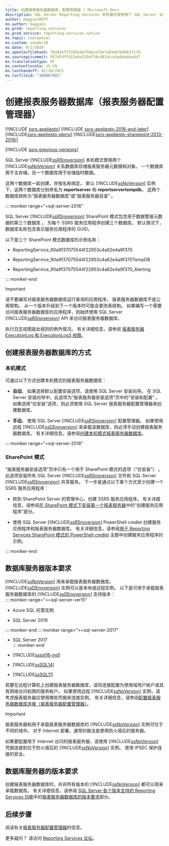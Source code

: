 ```yaml
---
title: 创建报表服务器数据库，配置管理器 | Microsoft Docs
description: SQL Server Reporting Services 本机模式使用两个 SQL Server 关系数据库来存储报表服务器元数据和对象。 一个数据库用于主存储，另一个数据库用于存储临时数据。
author: maggiesMSFT
ms.author: maggies
ms.prod: reporting-services
ms.prod_service: reporting-services-native
ms.topic: conceptual
ms.custom: seodec18
ms.date: 9/2/2020
ms.openlocfilehash: 70a92bf37285e9af58dcef2e7a69abfb88b37178
ms.sourcegitcommit: 917df4ffd22e4a229af7dc481dcce3ebba0aa4d7
ms.translationtype: HT
ms.contentlocale: zh-CN
ms.lasthandoff: 02/10/2021
ms.locfileid: "100067082"
---
```

# <a name="create-a-report-server-database-report-server-configuration-manager"></a>创建报表服务器数据库（报表服务器配置管理器）  

[!INCLUDE [ssrs-appliesto](../../includes/ssrs-appliesto.md)] [!INCLUDE [ssrs-appliesto-2016-and-later](../../includes/ssrs-appliesto-2016-and-later.md)] [!INCLUDE[ssrs-appliesto-pbirsi](../../includes/ssrs-appliesto-pbirs.md)] [!INCLUDE[ssrs-appliesto-sharepoint-2013-2016i](../../includes/ssrs-appliesto-sharepoint-2013-2016.md)]

[!INCLUDE [ssrs-previous-versions](../../includes/ssrs-previous-versions.md)]

SQL Server [!INCLUDE[ssRSnoversion](../../includes/ssrsnoversion-md.md)] 本机模式使用两个 [!INCLUDE[ssNoVersion](../../includes/ssnoversion-md.md)] 关系数据库存储报表服务器元数据和对象。 一个数据库用于主存储，另一个数据库用于存储临时数据。 

这两个数据库一起创建，并按名称绑定。 默认 [!INCLUDE[ssNoVersion](../../includes/ssnoversion-md.md)] 实例下，这两个数据库分别命名为 **reportserver** 和 **reportservertempdb**。 这两个数据库统称为“报表服务器数据库”或“报表服务器目录”   。

::: moniker range="=sql-server-2016"

SQL Server [!INCLUDE[ssRSnoversion](../../includes/ssrsnoversion-md.md)] SharePoint 模式包含用于数据警报元数据的第三个数据库  。 为每个 SSRS 服务应用程序创建三个数据库。 默认情况下，数据库名称包含表示服务应用程序的 GUID。 

以下是三个 SharePoint 模式数据库的示例名称：

- ReportingService_90a9f37075544f22953c4a62e4a9f370  
  
- ReportingService_90a9f37075544f22953c4a62e4a9f370TempDB  
  
- ReportingService_90a9f37075544f22953c4a62e4a9f370_Alerting  

::: moniker-end
  
> [!IMPORTANT]  
> 请不要编写对报表服务器数据库运行查询的应用程序。 报表服务器数据库不是公用架构。 从一个版本升级到下一个版本时可能会更改表结构。 如果编写一个需要访问报表服务器数据库的应用程序，则始终使用 SQL Server [!INCLUDE[ssRSnoversion](../../includes/ssrsnoversion-md.md)] API 来访问报表服务器数据库。  
>
> 执行日志视图是此规则的例外情况。 有关详细信息，请参阅 [报表服务器 ExecutionLog 和 ExecutionLog3 视图](../../reporting-services/report-server/report-server-executionlog-and-the-executionlog3-view.md)。  
  
## <a name="ways-to-create-the-report-server-database"></a>创建报表服务器数据库的方式

 ### <a name="native-mode"></a>本机模式
 可通过以下方式创建本机模式的报表服务器数据库：  
  
- **自动**。 如果选择默认配置安装选项，请使用 SQL Server 安装向导。 在 SQL Server 安装向导中，此选项为“报表服务器安装选项”页中的“安装和配置”   。 如果选择“仅安装”选项，则必须使用 SQL Server 报表服务器配置管理器来创建数据库。  
  
- **手动**。 使用 SQL Server [!INCLUDE[ssRSnoversion](../../includes/ssrsnoversion-md.md)] 配置管理器。 如果使用远程 [!INCLUDE[ssDEnoversion](../../includes/ssdenoversion-md.md)] 来承载该数据库，则必须手动创建报表服务器数据库。 有关详细信息，请参阅[创建本机模式报表服务器数据库](../../reporting-services/install-windows/ssrs-report-server-create-a-native-mode-report-server-database.md)。  

::: moniker range="=sql-server-2016"
  
### <a name="sharepoint-mode"></a>SharePoint 模式 
“报表服务器安装选项”页中只有一个用于 SharePoint 模式的选项（“仅安装”） 。 此选项安装所有 SQL Server [!INCLUDE[ssRSnoversion](../../includes/ssrsnoversion-md.md)] 文件和 SQL Server [!INCLUDE[ssRSnoversion](../../includes/ssrsnoversion-md.md)] 共享服务。 下一步是通过以下某个方式至少创建一个 SSRS 服务应用程序：  
  
- 转到 SharePoint Server 的管理中心，创建 SSRS 服务应用程序。 有关详细信息，请参阅[在 SharePoint 模式下安装第一个报表服务器](../../reporting-services/install-windows/install-the-first-report-server-in-sharepoint-mode.md#bkmk_create_serrviceapplication)中的“创建服务应用程序”部分。  
  
- 使用 SQL Server [!INCLUDE[ssRSnoversion](../../includes/ssrsnoversion-md.md)] PowerShell cmdlet 创建服务应用程序和报表服务器数据库。 有关详细信息，请参阅[用于 Reporting Services SharePoint 模式的 PowerShell cmdlet](../../reporting-services/report-server-sharepoint/powershell-cmdlets-for-reporting-services-sharepoint-mode.md) 主题中创建服务应用程序的示例。  

::: moniker-end
  
## <a name="database-server-version-requirements"></a>数据库服务器版本要求

 [!INCLUDE[ssNoVersion](../../includes/ssnoversion-md.md)] 用来承载报表服务器数据库。 [!INCLUDE[ssDEnoversion](../../includes/ssdenoversion-md.md)] 实例可以是本地或远程实例。 以下是可用于承载报表服务器数据库的 [!INCLUDE[ssDEnoversion](../../includes/ssdenoversion-md.md)] 支持版本：  
::: moniker range=">=sql-server-ver15"

- Azure SQL 托管实例

- SQL Server 2019

::: moniker-end
::: moniker range=">=sql-server-2017"

- SQL Server 2017  
::: moniker-end

- [!INCLUDE[sssql16-md](../../includes/sssql16-md.md)]  
  
- [!INCLUDE[ssSQL14](../../includes/sssql14-md.md)]  
  
- [!INCLUDE[ssSQL11](../../includes/sssql11-md.md)]  

若要在远程计算机上创建报表服务器数据库，请将连接配置为使用域用户帐户或具有网络访问权限的服务帐户。 如果使用远程 [!INCLUDE[ssNoVersion](../../includes/ssnoversion-md.md)] 实例，请考虑报表服务器应使用哪些凭据来连接实例。 有关详细信息，请参阅[配置报表服务器数据库连接（报表服务器配置管理器）](../../reporting-services/install-windows/configure-a-report-server-database-connection-ssrs-configuration-manager.md)。  
  
> [!IMPORTANT]  
> 报表服务器和用于承载报表服务器数据库的 [!INCLUDE[ssNoVersion](../../includes/ssnoversion-md.md)] 实例可位于不同的域中。 对于 Internet 部署，通常的做法是使用防火墙后的服务器。 
>
> 如果要配置用于 Internet 访问的报表服务器，请使用 [!INCLUDE[ssNoVersion](../../includes/ssnoversion-md.md)] 凭据连接到位于防火墙后的 [!INCLUDE[ssNoVersion](../../includes/ssnoversion-md.md)] 实例。 使用 IPSEC 保护连接的安全。  
  
## <a name="edition-requirements-for-a-database-server"></a>数据库服务器的版本要求 

 创建报表服务器数据库时，并非所有版本的 [!INCLUDE[ssNoVersion](../../includes/ssnoversion-md.md)] 都可以用来承载数据库。 有关详细信息，请参阅 [SQL Server 各个版本支持的 Reporting Services 功能](../reporting-services-features-supported-by-the-editions-of-sql-server-2016.md)中的[报表服务器数据库的版本要求](../reporting-services-features-supported-by-the-editions-of-sql-server-2016.md#edition-requirements-for-the-report-server-database)部分。  

## <a name="next-steps"></a>后续步骤

阅读有关[报表服务器配置管理器](reporting-services-configuration-manager-native-mode.md)的信息。  

更多疑问？ 请访问 [Reporting Services 论坛](https://go.microsoft.com/fwlink/?LinkId=620231)。